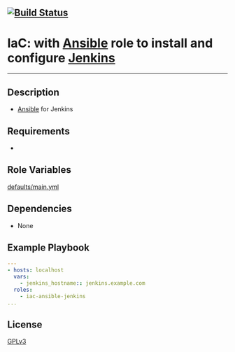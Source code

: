 [![Build Status](https://travis-ci.org/wluisaraujo/iac-ansible-jenkins.svg?branch=master)](https://travis-ci.org/wluisaraujo/iac-ansible-jenkins)
---
# IaC: with [Ansible](https://www.ansible.com) role to install and configure [Jenkins](https://jenkins.io/)
------------

Description
------------

 * [Ansible](https://www.ansible.com) for Jenkins

Requirements
------------

 *

Role Variables
--------------

[defaults/main.yml](defaults/main.yml)

Dependencies
------------

* None

Example Playbook
----------------
```yaml
---
- hosts: localhost
  vars:
    - jenkins_hostname:: jenkins.example.com
  roles:
    - iac-ansible-jenkins
...    
```

License
-------

[GPLv3](https://www.gnu.org/licenses/gpl-3.0.pt-br.html)
